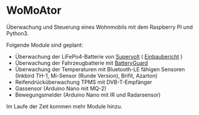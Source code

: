 # WoMoAtor
Überwachung und Steuerung eines Wohnmobils mit dem Raspberry PI und Python3.

Folgende Module sind geplant:

* Überwachung der LiFePo4-Batterie von [Supervolt](https://supervolt.de/) ( [Einbaubericht](Einbau_Supervolt.md) )
* Überwachung der Fahrzeugbatterie mit [BatteryGuard](https://www.battery-guard.net/)
* Überwachung der Temperaturen mit Bluetooth-LE fähigen Sensoren (Inkbird TH-1, Mi-Sensor (Runde Version), Brifit, Azarton)
* Reifendrücküberwachung TPMS mit DVB-T-Empfänger
* Gassensor (Arduino Nano mit MQ-2)
* Bewegungsmelder (Arduino Nano mit IR und Radarsensor)

Im Laufe der Zeit kommen mehr Module hinzu.
